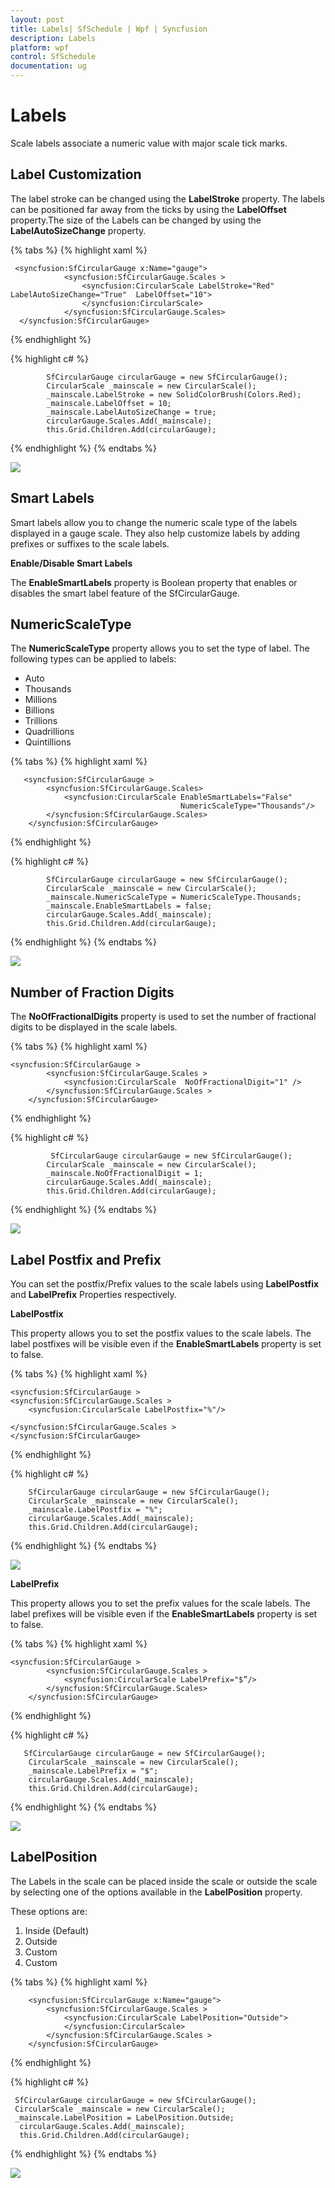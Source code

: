 ```yaml
---
layout: post
title: Labels| SfSchedule | Wpf | Syncfusion
description: Labels
platform: wpf
control: SfSchedule
documentation: ug
---
```


# Labels

Scale labels associate a numeric value with major scale tick marks.

##  Label Customization

The label stroke can be changed using the **LabelStroke** property. The labels can be positioned far away from the ticks by using the **LabelOffset** property.The size of the Labels can be changed by using the **LabelAutoSizeChange** property. 

{% tabs %}
{% highlight xaml %}

     <syncfusion:SfCircularGauge x:Name="gauge">
                <syncfusion:SfCircularGauge.Scales >
                    <syncfusion:CircularScale LabelStroke="Red"  LabelAutoSizeChange="True"  LabelOffset="10">                              
                    </syncfusion:CircularScale>
                </syncfusion:SfCircularGauge.Scales>
      </syncfusion:SfCircularGauge>
      
{% endhighlight %}

{% highlight c# %}

            SfCircularGauge circularGauge = new SfCircularGauge();
            CircularScale _mainscale = new CircularScale();
            _mainscale.LabelStroke = new SolidColorBrush(Colors.Red);
            _mainscale.LabelOffset = 10;
            _mainscale.LabelAutoSizeChange = true;
            circularGauge.Scales.Add(_mainscale);
            this.Grid.Children.Add(circularGauge);
            
{% endhighlight %}
{% endtabs %}

![](Labels_images/Labels_img1.png)

## Smart Labels

Smart labels allow you to change the numeric scale type of the labels displayed in a gauge scale. They also help customize labels by adding prefixes or suffixes to the scale labels.

**Enable/Disable Smart Labels**

The **EnableSmartLabels** property is Boolean property that enables or disables the smart label feature of the SfCircularGauge.

## NumericScaleType

The **NumericScaleType** property allows you to set the type of label. The following types can be applied to labels:

* Auto
* Thousands
* Millions
* Billions
* Trillions
* Quadrillions
* Quintillions

{% tabs %}
{% highlight xaml %}

       <syncfusion:SfCircularGauge >
            <syncfusion:SfCircularGauge.Scales>
                <syncfusion:CircularScale EnableSmartLabels="False" 
                                          NumericScaleType="Thousands"/>
            </syncfusion:SfCircularGauge.Scales>
        </syncfusion:SfCircularGauge>

{% endhighlight %}

{% highlight c# %}

            SfCircularGauge circularGauge = new SfCircularGauge();
            CircularScale _mainscale = new CircularScale();
            _mainscale.NumericScaleType = NumericScaleType.Thousands;
            _mainscale.EnableSmartLabels = false;
            circularGauge.Scales.Add(_mainscale);
            this.Grid.Children.Add(circularGauge);


{% endhighlight %}
{% endtabs %}

![](Labels_images/Labels_img2.png)

## Number of Fraction Digits

The **NoOfFractionalDigits** property is used to set the number of fractional digits to be displayed in the scale labels.

{% tabs %}
{% highlight xaml %}

    <syncfusion:SfCircularGauge >
            <syncfusion:SfCircularGauge.Scales >
                <syncfusion:CircularScale  NoOfFractionalDigit="1" />
            </syncfusion:SfCircularGauge.Scales >
        </syncfusion:SfCircularGauge>

{% endhighlight %}

{% highlight c# %}

             SfCircularGauge circularGauge = new SfCircularGauge();
            CircularScale _mainscale = new CircularScale();
            _mainscale.NoOfFractionalDigit = 1;
            circularGauge.Scales.Add(_mainscale);
            this.Grid.Children.Add(circularGauge);
            
{% endhighlight %}
{% endtabs %}

![](Labels_images/Labels_img3.png)

## Label Postfix and Prefix

You can set the postfix/Prefix values to the scale labels using **LabelPostfix** and **LabelPrefix** Properties respectively.

**LabelPostfix**

This property allows you to set the postfix values to the scale labels. The label postfixes will be visible even if the **EnableSmartLabels** property is set to false. 

{% tabs %}
{% highlight xaml %}

    <syncfusion:SfCircularGauge >
    <syncfusion:SfCircularGauge.Scales >
        <syncfusion:CircularScale LabelPostfix="%"/>
                                  
    </syncfusion:SfCircularGauge.Scales >
    </syncfusion:SfCircularGauge>

{% endhighlight %}

{% highlight c# %}

        SfCircularGauge circularGauge = new SfCircularGauge();
        CircularScale _mainscale = new CircularScale();
        _mainscale.LabelPostfix = "%";      
        circularGauge.Scales.Add(_mainscale);
        this.Grid.Children.Add(circularGauge);
        
{% endhighlight %}
{% endtabs %}

![](Labels_images/Labels_img4.png)

**LabelPrefix**

This property allows you to set the prefix values for the scale labels. The label prefixes will be visible even if the **EnableSmartLabels** property is set to false.

{% tabs %}
{% highlight xaml %}

    <syncfusion:SfCircularGauge >
            <syncfusion:SfCircularGauge.Scales >
                <syncfusion:CircularScale LabelPrefix="$”/>
            </syncfusion:SfCircularGauge.Scales>
        </syncfusion:SfCircularGauge>

{% endhighlight %}

{% highlight c# %}
 
       SfCircularGauge circularGauge = new SfCircularGauge();
        CircularScale _mainscale = new CircularScale();
        _mainscale.LabelPrefix = "$";
        circularGauge.Scales.Add(_mainscale);
        this.Grid.Children.Add(circularGauge);

{% endhighlight %}
{% endtabs %}

![](Labels_images/Labels_img5.png)


## LabelPosition

The Labels in the scale can be placed inside the scale or outside the scale by selecting one of the options available in the **LabelPosition** property. 

These options are:

1. Inside (Default)
2. Outside
3. Custom
4. Custom

{% tabs %}
{% highlight xaml %}

        <syncfusion:SfCircularGauge x:Name="gauge">
            <syncfusion:SfCircularGauge.Scales >
                <syncfusion:CircularScale LabelPosition="Outside">
                </syncfusion:CircularScale>
            </syncfusion:SfCircularGauge.Scales >
        </syncfusion:SfCircularGauge>

{% endhighlight %}

{% highlight c# %}

     SfCircularGauge circularGauge = new SfCircularGauge();
     CircularScale _mainscale = new CircularScale();
     _mainscale.LabelPosition = LabelPosition.Outside;
      circularGauge.Scales.Add(_mainscale);
      this.Grid.Children.Add(circularGauge);

{% endhighlight %}
{% endtabs %}

![](Labels_images/Labels_img6.png)

